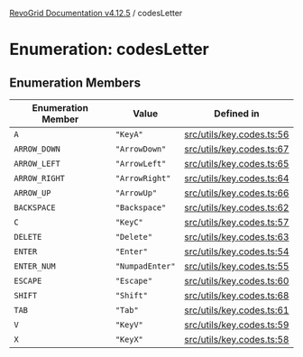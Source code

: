[RevoGrid Documentation v4.12.5](README.md) / codesLetter

# Enumeration: codesLetter

## Enumeration Members

| Enumeration Member | Value | Defined in |
| ------ | ------ | ------ |
| `A` | `"KeyA"` | [src/utils/key.codes.ts:56](https://github.com/revolist/revogrid/blob/c0c7fff7e44e26499aba20df7b49da7b6c71eb68/src/utils/key.codes.ts#L56) |
| `ARROW_DOWN` | `"ArrowDown"` | [src/utils/key.codes.ts:67](https://github.com/revolist/revogrid/blob/c0c7fff7e44e26499aba20df7b49da7b6c71eb68/src/utils/key.codes.ts#L67) |
| `ARROW_LEFT` | `"ArrowLeft"` | [src/utils/key.codes.ts:65](https://github.com/revolist/revogrid/blob/c0c7fff7e44e26499aba20df7b49da7b6c71eb68/src/utils/key.codes.ts#L65) |
| `ARROW_RIGHT` | `"ArrowRight"` | [src/utils/key.codes.ts:64](https://github.com/revolist/revogrid/blob/c0c7fff7e44e26499aba20df7b49da7b6c71eb68/src/utils/key.codes.ts#L64) |
| `ARROW_UP` | `"ArrowUp"` | [src/utils/key.codes.ts:66](https://github.com/revolist/revogrid/blob/c0c7fff7e44e26499aba20df7b49da7b6c71eb68/src/utils/key.codes.ts#L66) |
| `BACKSPACE` | `"Backspace"` | [src/utils/key.codes.ts:62](https://github.com/revolist/revogrid/blob/c0c7fff7e44e26499aba20df7b49da7b6c71eb68/src/utils/key.codes.ts#L62) |
| `C` | `"KeyC"` | [src/utils/key.codes.ts:57](https://github.com/revolist/revogrid/blob/c0c7fff7e44e26499aba20df7b49da7b6c71eb68/src/utils/key.codes.ts#L57) |
| `DELETE` | `"Delete"` | [src/utils/key.codes.ts:63](https://github.com/revolist/revogrid/blob/c0c7fff7e44e26499aba20df7b49da7b6c71eb68/src/utils/key.codes.ts#L63) |
| `ENTER` | `"Enter"` | [src/utils/key.codes.ts:54](https://github.com/revolist/revogrid/blob/c0c7fff7e44e26499aba20df7b49da7b6c71eb68/src/utils/key.codes.ts#L54) |
| `ENTER_NUM` | `"NumpadEnter"` | [src/utils/key.codes.ts:55](https://github.com/revolist/revogrid/blob/c0c7fff7e44e26499aba20df7b49da7b6c71eb68/src/utils/key.codes.ts#L55) |
| `ESCAPE` | `"Escape"` | [src/utils/key.codes.ts:60](https://github.com/revolist/revogrid/blob/c0c7fff7e44e26499aba20df7b49da7b6c71eb68/src/utils/key.codes.ts#L60) |
| `SHIFT` | `"Shift"` | [src/utils/key.codes.ts:68](https://github.com/revolist/revogrid/blob/c0c7fff7e44e26499aba20df7b49da7b6c71eb68/src/utils/key.codes.ts#L68) |
| `TAB` | `"Tab"` | [src/utils/key.codes.ts:61](https://github.com/revolist/revogrid/blob/c0c7fff7e44e26499aba20df7b49da7b6c71eb68/src/utils/key.codes.ts#L61) |
| `V` | `"KeyV"` | [src/utils/key.codes.ts:59](https://github.com/revolist/revogrid/blob/c0c7fff7e44e26499aba20df7b49da7b6c71eb68/src/utils/key.codes.ts#L59) |
| `X` | `"KeyX"` | [src/utils/key.codes.ts:58](https://github.com/revolist/revogrid/blob/c0c7fff7e44e26499aba20df7b49da7b6c71eb68/src/utils/key.codes.ts#L58) |
